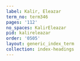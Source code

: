 ```yaml
---
label: Kalir, Eleazar
term_no: term346
pages: '112'
no_spaces: KalirEleazar
pid: kalireleazar
order: '0505'
layout: generic_index_term
collection: index-headings
---
```

